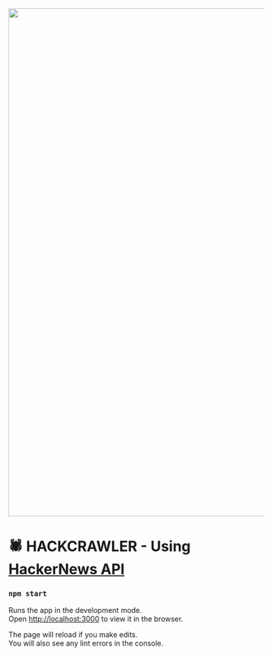 <img src="https://i.imgur.com/hWAuz1d.png" width="1000"/>



# 🕷 HACKCRAWLER - Using [HackerNews API](https://news.ycombinator.com/)

### `npm start`

Runs the app in the development mode.\
Open [http://localhost:3000](http://localhost:3000) to view it in the browser.

The page will reload if you make edits.\
You will also see any lint errors in the console.
